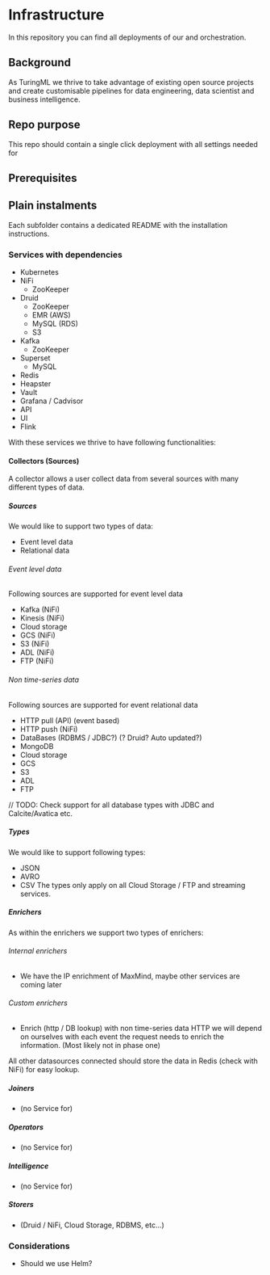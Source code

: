 # Infrastructure
In this repository you can find all deployments of our and orchestration.

## Background
As TuringML we thrive to take advantage of existing open source projects and
create customisable pipelines for data engineering, data scientist and business
intelligence.

## Repo purpose
This repo should contain a single click deployment with all settings needed for

## Prerequisites

## Plain instalments
Each subfolder contains a dedicated README with the installation instructions.

### Services with dependencies
- Kubernetes
 - NiFi
   - ZooKeeper
 - Druid
   - ZooKeeper
   - EMR (AWS)
   - MySQL (RDS)
   - S3
 - Kafka
   - ZooKeeper
 - Superset
   - MySQL
 - Redis
 - Heapster
 - Vault
 - Grafana / Cadvisor
 - API
 - UI
 - Flink

With these services we thrive to have following functionalities:

#### Collectors (Sources)
A collector allows a user collect data from several sources with many different
types of data.

##### Sources
We would like to support two types of data:
- Event level data
- Relational data

###### Event level data
Following sources are supported for event level data
- Kafka (NiFi)
- Kinesis (NiFi)
- Cloud storage
 - GCS (NiFi)
 - S3 (NiFi)
 - ADL (NiFi)
- FTP (NiFi)

###### Non time-series data
Following sources are supported for event relational data
- HTTP pull (API) (event based)
- HTTP push (NiFi)
- DataBases (RDBMS / JDBC?) (? Druid? Auto updated?)
- MongoDB
- Cloud storage
 - GCS
 - S3
 - ADL
- FTP

// TODO: Check support for all database types with JDBC and Calcite/Avatica etc.

##### Types
We would like to support following types:
- JSON
- AVRO
- CSV
The types only apply on all Cloud Storage / FTP and streaming services.

##### Enrichers
As within the enrichers we support two types of enrichers:

###### Internal enrichers
- We have the IP enrichment of MaxMind, maybe other services are coming later

###### Custom enrichers
- Enrich (http / DB lookup) with non time-series data
HTTP we will depend on ourselves with each event the request needs to enrich the
information. (Most likely not in phase one)

All other datasources connected should store the data in Redis (check with NiFi)
for easy lookup.

##### Joiners
- (no Service for)

##### Operators
- (no Service for)

##### Intelligence
- (no Service for)

##### Storers
- (Druid / NiFi, Cloud Storage, RDBMS, etc...)

### Considerations
- Should we use Helm?
